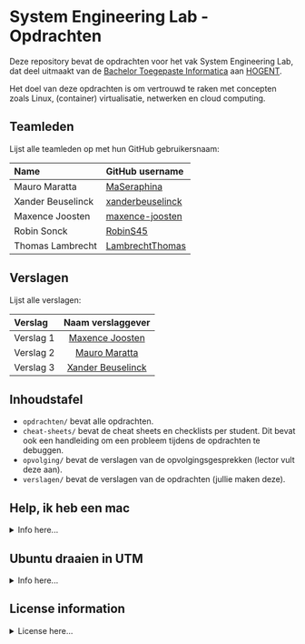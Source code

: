 # System Engineering Lab - Opdrachten

Deze repository bevat de opdrachten voor het vak System Engineering Lab, dat deel uitmaakt van de [Bachelor Toegepaste Informatica](https://www.hogent.be/opleidingen/bachelors/toegepaste-informatica/) aan [HOGENT](https://www.hogent.be/).

Het doel van deze opdrachten is om vertrouwd te raken met concepten zoals Linux, (container) virtualisatie, netwerken en cloud computing.

## Teamleden

Lijst alle teamleden op met hun GitHub gebruikersnaam:

| Name              | GitHub username                                         |
| :---------------- | :------------------------------------------------------ |
| Mauro Maratta     | [MaSeraphina](https://github.com/MaSeraphina)           |
| Xander Beuselinck | [xanderbeuselinck](https://github.com/xanderbeuselinck) |
| Maxence Joosten   | [maxence-joosten](https://github.com/maxence-joosten)   |
| Robin Sonck       | [RobinS45](https://github.com/RobinS45)                 |
| Thomas Lambrecht  | [LambrechtThomas](https://github.com/LambrechtThomas)   |

## Verslagen

Lijst alle verslagen:

| Verslag   |                   Naam verslaggever                   |
| :-------- | :---------------------------------------------------: |
| Verslag 1 | [Maxence Joosten](https://github.com/maxence-joosten) |
| Verslag 2 |    [Mauro Maratta](https://github.com/MaSeraphina)    |
| Verslag 3 |    [Xander Beuselinck](https://github.com/xanderbeuselinck)    |

## Inhoudstafel

- `opdrachten/` bevat alle opdrachten.
- `cheat-sheets/` bevat de cheat sheets en checklists per student. Dit bevat ook een handleiding om een probleem tijdens de opdrachten te debuggen.
- `opvolging/` bevat de verslagen van de opvolgingsgesprekken (lector vult deze aan).
- `verslagen/` bevat de verslagen van de opdrachten (jullie maken deze).

## Help, ik heb een mac

<details>

<summary> Info here... </summary>

De nieuwe Apple Silicon processoren zorgen tijdens de opdrachten van System Engineering Lab wel eens voor problemen aangezien deze gebruik maken van de ARM-architectuur. De virtuele machines die o.a. voor dit OLOD gebruikt worden, gebruiken deze architectuur niet. Hierdoor is het iets meer werk om de virtuele machines aan te maken, maar het is wel mogelijk.

Er zijn drie opties om virtuele machines aan te maken op macbooks met Apple Silicon:

- **UTM (voorkeur)**: <https://mac.getutm.app/>
  - Dit is gratis te downloaden via de website, in de App Store wordt er \$ 9,99 voor gevraagd. Als je de developers wil bedanken voor hun werk, download je via de App Store. In het andere geval via de website.
  - Dit is momenteel de **voorkeursoplossing**.
- Parallels: <https://www.parallels.com/nl/>
  - Dit is geen gratis software en kost wel wat.
  - Er geldt 50% korting voor studenten: <https://www.parallels.com/nl/landingpage/pd/education/>.
- VirtualBox for ARM: <https://www.virtualbox.org/wiki/Testbuilds>

  - In de toekomst zou dit de voorkeursoplossing moeten worden, maar momenteel is deze nog onstabiel.

</details>

## Ubuntu draaien in UTM

<details>

<summary> Info here... </summary>

1. Download het ISO-bestand voor Ubuntu Desktop LTS voor ARM architecturen via <https://cdimage.ubuntu.com/jammy/daily-live/pending/>.
2. Volg de stappen uit de documentatie van UTM onder **Creating a new virtual machine**: <https://docs.getutm.app/guides/ubuntu/#creating-a-new-virtual-machine>.
   - In deze stappen spreekt men wel over een Ubuntu Server ISO-bestand, dit vervang je logischerwijs door het gedownloade Ubuntu Desktop ISO-bestand.
   - Stap 7 mag je overslaan.
3. Na het doorlopen van deze 9 stappen, heb je een werkende Ubuntu Desktop virtuele machine.

</details>

## License information

<details>

<summary> License here... </summary>

The assignment and all documentation are shared under the [Creative Commons Attribution 4.0 International](http://creativecommons.org/licenses/by/4.0/) license. All code (both scaffolding and testing code) is subject to the MIT license. See [LICENSE.md](LICENSE.md) for details.

Questions and remarks about this assignment are welcome (use the Issues), as well as improvements, fixes, etc. (you can submit a Pull Request). However, technical support on getting the setup working, or on solving the assignment is reserved to students take the courses for which it was developed.

</details>
